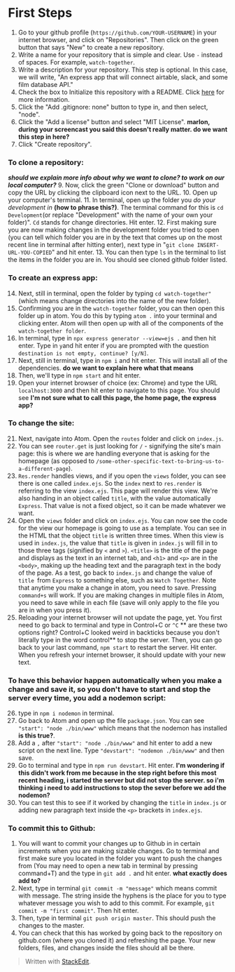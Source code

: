 
# First Steps

1. Go to your github profile (`https://github.com/YOUR-USERNAME`) in your internet browser, and click on "Repositories". Then click on the green button that says "New" to create a new repository. 
2. Write a name for your repository that is simple and clear. Use `-` instead of spaces. For example, `watch-together`.
3. Write a description for your repository. This step is optional. In this case, we will write, "An express app that will connect airtable, slack, and some film database API."
4. Check the box to Initialize this repository with a README. Click [here](https://www.makeareadme.com/) for more information.
5. Click the "Add .gitignore: none" button to type in, and then select, "node".
6. Click the "Add a license" button and select "MIT License". **marlon, during your screencast you said this doesn't really matter. do we want this step in here?**
7. Click "Create repository".

### To clone a repository: 
***should we explain more info about why we want to clone? to work on our local computer?***
9. Now, click the green "Clone or download" button and copy the URL by clicking the clipboard icon next to the URL.
10. Open up your computer's terminal.
11. In terminal, open up the folder you *do your development in* **(how to phrase this?)**. The terminal command for this is ``cd Development``(or replace "Development" with the name of your own your folder)". ``Cd`` stands for change directories. Hit enter.
12. First making sure you are now making changes in the development folder you tried to open (you can tell which folder you are in by the text that comes up on the most recent line in terminal after hitting enter), next type in "``git clone INSERT-URL-YOU-COPIED``" and hit enter.
13. You can then type ``ls`` in the terminal to list the items in the folder you are in. You should see cloned github folder listed.

### To create an express app:
14. Next, still in terminal, open the folder by typing ``cd watch-together"`` (which means change directories into the name of the new folder).
15. Confirming you are in the ``watch-together`` folder, you can then open this folder up in atom. You do this by typing ``atom .`` into your terminal and clicking enter. Atom will then open up with all of the components of the ``watch-together folder``. 
16. In terminal, type in ``npx express generator --view=ejs .`` and then hit enter. Type in ``y``and hit enter if you are prompted with the question ``destination is not empty, continue? [y/N]``.
17. Next, still in terminal, type in ``npm i`` and hit enter. This will install all of the dependencies. **do we want to explain here what that means**
18. Then, we'll type in ``npm start`` and hit enter. 
19. Open your internet browser of choice (ex: Chrome) and type the URL ``localhost:3000`` and then hit enter to navigate to this page. You should see **I'm not sure what to call this page, the home page, the express app?**
### To change the site:
21. Next, navigate into Atom. Open the ``routes`` folder and click on ``index.js``. 
22. You can see ``router.get`` is just looking for ``/`` - signifying the site's main page: this is where we are handling everyone that is asking for the homepage (as opposed to ``/some-other-specific-text-to-bring-us-to-a-different-page``). 
23. ``Res.render`` handles views, and if you open the ``views`` folder, you can see there is one called ``index.ejs``. So the ``index`` next to ``res.render`` is referring to the view ``index.ejs``. This page will render this view. We're also handing in an object called ``title``, with the value automatically ``Express``. That value is not a fixed object, so it can be made whatever we want.
24. Open the ``views`` folder and click on ``index.ejs``. You can now see the code for the view our homepage is going to use as a template. You can see in the HTML that the object ``title`` is written three times. When this view is used in ``index.js``, the value that ``title`` is given in ``index.js`` will fill in to those three tags (signified by ``<`` and ``>``). ``<title>`` is the title of the page and displays as the text in an internet tab, and ``<h1>`` and ``<p>`` are in the ``<body>``, making up the heading text and the paragraph text in the body of the page. As a test, go back to ``index.js`` and change the value of ``title ``from ``Express`` to something else, such as ``Watch Together``. Note that anytime you make a change in atom, you need to save. Pressing ``command+s`` will work. If you are making changes in multiple files in Atom, you need to save while in each file (save will only apply to the file you are in when you press it).
25. Reloading your internet browser will not update the page, yet. You first need to go back to terminal and type in Control+C or ``^C`` ** are these two options right? Control+C looked weird in backticks because you don't literally type in the word control** to stop the server. Then, you can go back to your last command, ``npm start`` to restart the server. Hit enter. When you refresh your internet browser, it should update with your new text.
### To have this behavior happen automatically when you make a change and save it, so you don't have to start and stop the server every time, you add a nodemon script:
26. type in ``npm i nodemon`` in terminal.
27. Go back to Atom and open up the file ``package.json``. You can see ``"start": "node ./bin/www"`` which means that the nodemon has installed **is this true?**.
28. Add a ``,`` after ``"start": "node ./bin/www"`` and hit enter to add a new script on the next line. Type ``"devstart": "nodemon ./bin/www"`` and then save.
29. Go to terminal and type in ``npm run devstart``. Hit enter. 
 **I'm wondering if this didn't work from me because in the step right before this most recent heading, i started the server but did not stop the server. so i'm thinking i need to add instructions to stop the sever before we add the nodemon?**
31. You can test this to see if it worked by changing the ``title`` in ``index.js`` or adding new paragraph text inside the ``<p>`` brackets in ``index.ejs``.
### To commit this to Github:
1. You will want to commit your changes up to Github in in certain increments when you are making sizable changes. Go to terminal and first make sure you located in the folder you want to push the changes from (You may need to open a new tab in terminal by pressing command+T) and the type in ``git add .`` and hit enter. **what exactly does add to?**
2. Next, type in terminal  ``git commit -m "message"`` which means commit with message. The string inside the hyphens is the place for you to type whatever message you wish to add to this commit. For example, ``git commit -m "first commit"``. Then hit enter.
3. Then, type in terminal ``git push origin master``. This should push the changes to the master.
4. You can check that this has worked by going back to the repository on github.com (where you cloned it) and refreshing the page. Your new folders, files, and changes inside the files should all be there.
> Written with [StackEdit](https://stackedit.io/).
<!--stackedit_data:
eyJoaXN0b3J5IjpbLTE0MzU5Mzg5ODUsLTE3NzQxNjczMTFdfQ
==
-->